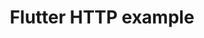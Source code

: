 ---
layout: default
title: Flutter HTTP example
nav_order: 6
has_children: true
permalink: /flutter-http
menu_title: Flutter & HTTP
---